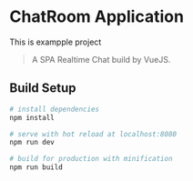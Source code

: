 # ChatRoom Application

This is exampple project



> A SPA Realtime Chat build by VueJS.

## Build Setup

``` bash
# install dependencies
npm install

# serve with hot reload at localhost:8080
npm run dev

# build for production with minification
npm run build
```

